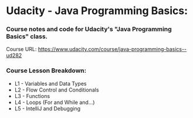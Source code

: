 # Udacity - Java Programming Basics:

### Course notes and code for Udacity's "Java Programming Basics" class.

Course URL: https://www.udacity.com/course/java-programming-basics--ud282

### Course Lesson Breakdown:

* L1 - Variables and Data Types
* L2 - Flow Control and Conditionals
* L3 - Functions
* L4 - Loops (For and While and...)
* L5 - IntelliJ and Debugging
